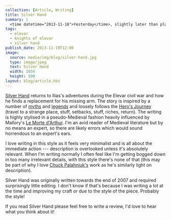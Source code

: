 ```yaml
---
collection: [Article, Writing]
title: Silver Hand
summary: |
  <time datetime="2013-11-18">Yesterday</time>, slightly later than planned, I released the fourth part of the Knights of Elevar series, again, through Amazon's Kindle Direct Publishing platform.
tags:
  - elevar
  - knights of elevar
  - silver hand
publish_date: 2013-11-19T12:00
image:
  source: media/img/blog/silver-hand.jpg
  type: image/jpeg
  text: Silver Hand
  width: 1034
  height: 500
layout: blog/article.hbs
---
```


[Silver Hand][silver] returns to Ilias's adventures during the Elevar civil war and how he finds a replacement for his missing arm. The story is inspired by a number of [myths][nuada] and [legends][sigurd] and loosely follows the [Hero's Journey][journey] (travel to a strange place, stuff, setbacks, stuff, riches, return). The writing is highly stylised in a pseudo-Medieval fashion heavily influenced by Mallory's [Le Morte d'Arthur][morte]. I'm an avid reader of Medieval literature but by no means an expert, so there are likely errors which would sound horrendous to an expert's ears.

I love writing in this style as it feels very minimalist and is all about the immediate action --- description is overlooked unless it's absolutely relevant. When I'm writing normally I often feel like I'm getting bogged down in too many irrelevant details, with this style there's none of that (this may be part of why I love [Chuck Palahniuk's][chuck] work as he's similarly light on description).

Silver Hand was originally written towards the end of 2007 and required surprisingly little editing. I don't know if that's because I was writing a lot at the time and improving my craft or due to the style of the piece. Probably the style!

If you read Silver Hand please feel free to write a review, I'd love to hear what you think about it!

[silver]: http://www.amazon.co.uk/Silver-Hand-Knights-Elevar-Stoo-ebook/dp/B00GR30NM4/
[morte]: https://en.wikipedia.org/wiki/Le_Morte_d'Arthur
[journey]: https://en.wikipedia.org/wiki/Monomyth
[chuck]: https://en.wikipedia.org/wiki/Chuck_Palahniuk
[nuada]: http://en.wikipedia.org/wiki/Nuada
[sigurd]: http://en.wikipedia.org/wiki/Sigurd
